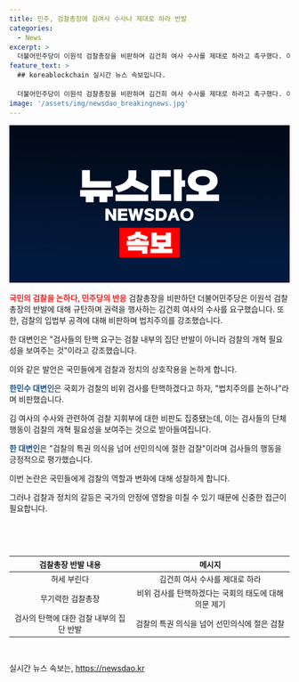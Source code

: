 ```yaml
---
title: 민주, 검찰총장에 김여사 수사나 제대로 하라 반발
categories:
  - News
excerpt: >
  더불어민주당이 이원석 검찰총장을 비판하며 김건희 여사 수사를 제대로 하라고 촉구했다. 이에 대한 반발로 이 총장은 탄핵 소추안을 반대하며 검찰 내부에선 집단 반발과 공무원의 특권 의식을 넘어선 선민 의식이 있다는 비판이 제기되고 있다. 이를 통해 검찰의 개혁 필요성을 강조하며, 한 대변인은 탄핵에 대한 검사들의 단체 행동이 검찰 개혁의 필요성을 분명히 보여준다고 지적하고 있다.
feature_text: >
  ## koreablockchain 실시간 뉴스 속보입니다.

  더불어민주당이 이원석 검찰총장을 비판하며 김건희 여사 수사를 제대로 하라고 촉구했다. 이에 대한 반발로 이 총장은 탄핵 소추안을 반대하며 검찰 내부에선 집단 반발과 공무원의 특권 의식을 넘어선 선민 의식이 있다는 비판이 제기되고 있다. 이를 통해 검찰의 개혁 필요성을 강조하며, 한 대변인은 탄핵에 대한 검사들의 단체 행동이 검찰 개혁의 필요성을 분명히 보여준다고 지적하고 있다.
image: '/assets/img/newsdao_breakingnews.jpg'
---
```


<p><img src="/assets/img/newsdao_breakingnews.jpg" alt="koreablockchain 속보" /></p>

<p><b><span style="color: #ee2323;">국민의 검찰을 논하다, 민주당의 반응</span></b>
검찰총장을 비판하던 더불어민주당은 이원석 검찰총장의 반발에 대해 규탄하며 권력을 행사하는 김건희 여사의 수사를 요구했습니다. 또한, 검찰의 입법부 공격에 대해 비판하며 법치주의를 강조했습니다.</p>

<p>한 대변인은 "검사들의 탄핵 요구는 검찰 내부의 집단 반발이 아니라 검찰의 개혁 필요성을 보여주는 것"이라고 강조했습니다.</p>

<p>이와 같은 발언은 국민들에게 검찰과 정치의 상호작용을 논하게 합니다.</p>

<p><b><span style="color: #1a5490;">한민수 대변인</span></b>은 국회가 검찰의 비위 검사를 탄핵하겠다고 하자, "법치주의를 논하나"라며 비판했습니다.</p>

<p>김 여사의 수사와 관련하여 검찰 지휘부에 대한 비판도 집중됐는데, 이는 검사들의 단체 행동이 검찰의 개혁 필요성을 보여주는 것으로 받아들여집니다.</p>

<p><b><span style="color: #1a5490;">한 대변인</span></b>은 "검찰의 특권 의식을 넘어 선민의식에 절한 검찰"이라며 검사들의 행동을 긍정적으로 평가했습니다.</p>

<p>이번 논란은 국민들에게 검찰의 역할과 변화에 대해 성찰하게 합니다.</p>

<p>그러나 검찰과 정치의 갈등은 국가의 안정에 영향을 미칠 수 있기 때문에 신중한 접근이 필요합니다.</p>

<p data-ke-size="size16">&nbsp;</p>

<p data-ke-size="size16">&nbsp;</p>

<table>
<thead>
<tr>
<th style="text-align: center;">검찰총장 반발 내용</th>
<th style="text-align: center;">메시지</th>
</tr>
</thead>
<tbody>
<tr>
<td style="text-align: center;">허세 부린다</td>
<td style="text-align: center;">김건희 여사 수사를 제대로 하라</td>
</tr>
<tr>
<td style="text-align: center;">무기력한 검찰총장</td>
<td style="text-align: center;">비위 검사를 탄핵하겠다는 국회의 태도에 대해 의문 제기</td>
</tr>
<tr>
<td style="text-align: center;">검사의 탄핵에 대한 검찰 내부의 집단 반발</td>
<td style="text-align: center;">검찰의 특권 의식을 넘어 선민의식에 절은 검찰</td>
</tr>
</tbody>
</table>

<p data-ke-size="size16">&nbsp;</p>
실시간 뉴스 속보는, <a href="https://newsdao.kr" rel="dofollow">https://newsdao.kr</a>


